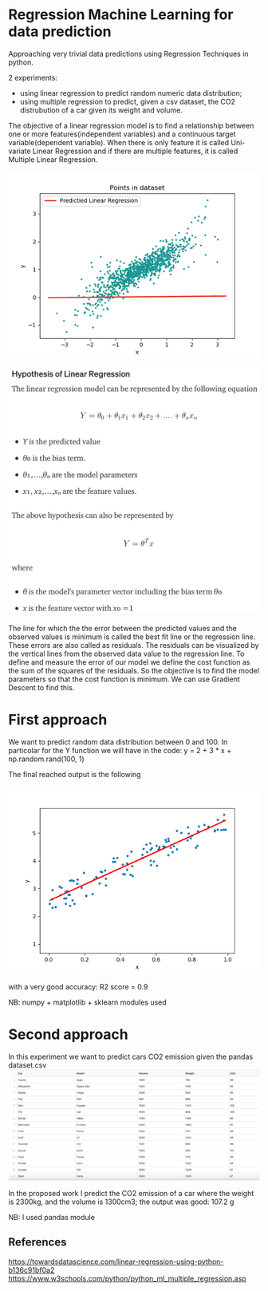 # Regression Machine Learning for data prediction 
Approaching very trivial data predictions using Regression Techniques in python.

2 experiments: 
- using linear regression to predict random numeric data distribution;
- using multiple regression to predict, given a csv dataset, the CO2 distrubution of a car given its weight and volume.


The objective of a linear regression model is to find a relationship between one or more features(independent variables) and a continuous target variable(dependent variable). When there is only feature it is called Uni-variate Linear Regression and if there are multiple features, it is called Multiple Linear Regression.


![](reg.gif)

![](intro.png)


The line for which the the error between the predicted values and the observed values is minimum is called the best fit line or the regression line. These errors are also called as residuals. The residuals can be visualized by the vertical lines from the observed data value to the regression line.
To define and measure the error of our model we define the cost function as the sum of the squares of the residuals. So the objective is to find the model parameters so that the cost function is minimum. We can use Gradient Descent to find this.


# First approach
We want to predict random data distribution between 0 and 100.
In particolar for the Y function we will have in the code: y = 2 + 3 * x + np.random.rand(100, 1)

The final reached output is the following

![](first_approach/output.png)

with a very good accuracy: R2 score = 0.9

NB: numpy + matplotlib + sklearn modules used

# Second approach
In this experiment we want to predict cars CO2 emission given the pandas dataset.csv
![](dataset.png)


In the proposed work I predict the CO2 emission of a car where the weight is 2300kg, and the volume is 1300cm3; the output was good: 107.2 g

NB: I used pandas module


## References
https://towardsdatascience.com/linear-regression-using-python-b136c91bf0a2
https://www.w3schools.com/python/python_ml_multiple_regression.asp
